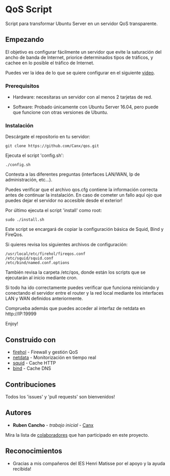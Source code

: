 # QoS Script 

Script para transformar Ubuntu Server en un servidor QoS transparente.

## Empezando

El objetivo es configurar fácilmente un servidor que evite la saturación del ancho de banda de Internet, priorice determinados tipos de tráficos, y cachee en lo posible el tráfico de Internet.

Puedes ver la idea de lo que se quiere configurar en el siguiente [video](https://www.youtube.com/watch?v=_rujwjzTPmc).

### Prerequisitos

* Hardware: necesitaras un servidor con al menos 2 tarjetas de red.

* Software: Probado únicamente con Ubuntu Server 16.04, pero puede que funcione con otras versiones de Ubuntu.

### Instalación

Descárgate el repositorio en tu servidor:

```
git clone https://github.com/Canx/qos.git
```

Ejecuta el script 'config.sh':

```
./config.sh
```

Contesta a las diferentes preguntas (interfaces LAN/WAN, Ip de administración, etc...).

Puedes verificar que el archivo qos.cfg contiene la información correcta antes de continuar la instalación. En caso de cometer un fallo aquí ojo que puedes dejar el servidor no accesible desde el exterior!

Por último ejecuta el script 'install' como root:

```
sudo ./install.sh
```

Este script se encargará de copiar la configuración básica de Squid, Bind y FireQos.

Si quieres revisa los siguientes archivos de configuración:

```
/usr/local/etc/firehol/fireqos.conf
/etc/squid/squid.conf
/etc/bind/named.conf.options
```

También revisa la carpeta /etc/qos, donde están los scripts que se ejecutarán al inicio mediante cron.

Si todo ha ido correctamente puedes verificar que funciona reiniciando y conectando el servidor entre el router y la red local mediante los interfaces LAN y WAN definidos anteriormente.

Comprueba además que puedes acceder al interfaz de netdata en http://IP:19999

Enjoy!

## Construido con

* [firehol](https://github.com/firehol/firehol) - Firewall y gestión QoS 
* [netdata](https://github.com/firehol/netdata) - Monitorización en tiempo real
* [squid](http://www.squid-cache.org/) - Cache HTTP
* [bind](https://www.isc.org/downloads/bind/) - Cache DNS

## Contribuciones

Todos los 'issues' y 'pull requests' son bienvenidos!

## Autores

* **Ruben Cancho** - *trabajo inicial* - [Canx](https://twitter.com/Canx)

Mira la lista de [colaboradores](https://github.com/Canx/qos/graphs/contributors) que han participado en este proyecto.

## Reconocimientos

* Gracias a mis compañeros del IES Henri Matisse por el apoyo y la ayuda recibida!
